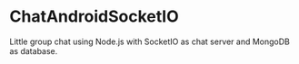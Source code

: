 # ChatAndroidSocketIO
Little group chat using Node.js with SocketIO as chat server and MongoDB as database.
